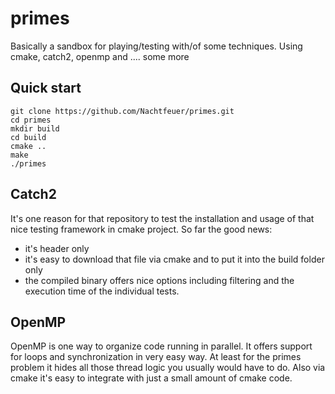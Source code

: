 # primes
Basically a sandbox for playing/testing with/of some techniques. Using cmake, catch2, openmp and .... some more

## Quick start

```
git clone https://github.com/Nachtfeuer/primes.git
cd primes
mkdir build
cd build
cmake ..
make
./primes
```

## Catch2

It's one reason for that repository to test the installation and usage of
that nice testing framework in cmake project. So far the good news:

 - it's header only
 - it's easy to download that file via cmake and to put it into the build folder only
 - the compiled binary offers nice options including filtering and the execution time
   of the individual tests.

## OpenMP

OpenMP is one way to organize code running in parallel. It offers support for loops
and synchronization in very easy way. At least for the primes problem it hides all
those thread logic you usually would have to do. Also via cmake it's easy to integrate
with just a small amount of cmake code.


